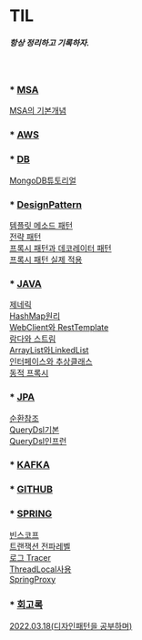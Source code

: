 # TIL

##### 항상 정리하고 기록하자.

<br/>

### * [MSA](MSA)

  [MSA의 기본개념](MSA/Concept/MSA개념.md)

### * [AWS](AWS)

### * [DB](DB)

  [MongoDB튜토리얼](DB/NosqlTutorial/Nosql튜토리얼.md)

### * [DesignPattern](DesignPattern)
  
  [템플릿 메소드 패턴](DesignPattern/TemplatePattern/템플릿메서드패턴.md)  
  [전략 패턴](DesignPattern/StrategyPattern/전략패턴.md)
  <br/>[프록시 패턴과 데코레이터 패턴](DesignPattern/ProxyPattern/프록시패턴.md)
  <br/>[프록시 패턴 실제 적용](DesignPattern/applyProxy/프록시패턴적용.md)

### * [JAVA](JAVA11)

  [제네릭](JAVA11/Generic/제네릭.md)
<br/>
  [HashMap원리](JAVA11/HashMap/HashMap.md)
<br/>
  [WebClient와 RestTemplate](JAVA11/HttpClientRestTemplate/WebClientRestTemplate.md)
<br/>
  [람다와 스트림](JAVA11/람다와스트림/람다와스트림.md)
<br/>
  [ArrayList와LinkedList](JAVA11/어레이와링크드리스트/어레이와링크드리스트.md)
<br/>
  [인터페이스와 추상클래스](JAVA11/인터페이스와추상클래스/인터페이스와추상클래스.md)
<br/> 
  [동적 프록시](JAVA11/DynamicProxy)


### * [JPA](JPA)

  [순환참조](JPA/Recursive/순환참조.md)
<br/>
  [QueryDsl기본](JPA/QueryDslBasic/QueryDslBasic.md)
<br/>
  [QueryDsl인프런](JPA/QueryDslInflearn)

### * [KAFKA](KAFKA)


### * [GITHUB](GITHUB)

### * [SPRING](SPRING)

  [빈스코프](SPRING/BeanScope)
  <br/>
  [트랜잭션 전파레벨](SPRING/TransactionProgation/Progation.md) 
  <br/>
  [로그 Tracer](SPRING/LogTrace)
  <br/>
  [ThreadLocal사용](SPRING/ThreadLocal/ThreadLocal.md)
  <br/>
  [SpringProxy](SPRING/SpringProxy/스프링프록시.md)

### * [회고록](회고)

  [2022.03.18(디자인패턴을 공부하며)](회고/2022.03.18(디자인패턴을%20공부하며).md)
